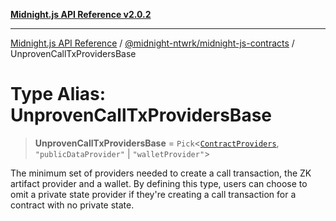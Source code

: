 [**Midnight.js API Reference v2.0.2**](../../../README.md)

***

[Midnight.js API Reference](../../../packages.md) / [@midnight-ntwrk/midnight-js-contracts](../README.md) / UnprovenCallTxProvidersBase

# Type Alias: UnprovenCallTxProvidersBase

> **UnprovenCallTxProvidersBase** = `Pick`\<[`ContractProviders`](ContractProviders.md), `"publicDataProvider"` \| `"walletProvider"`\>

The minimum set of providers needed to create a call transaction, the ZK
artifact provider and a wallet. By defining this type, users can choose to
omit a private state provider if they're creating a call transaction for a
contract with no private state.
